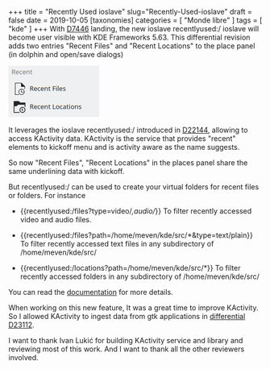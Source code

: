 +++
title = "Recently Used ioslave"
slug="Recently-Used-ioslave"
draft = false
date = 2019-10-05
[taxonomies]
categories = [ "Monde libre" ]
tags = [ "kde" ]
+++
With [D7446](https://phabricator.kde.org/D7446) landing, the new ioslave recentlyused:/ ioslave will become user visible with KDE Frameworks 5.63.
This differential revision adds two entries "Recent Files" and "Recent Locations" to the place panel (in dolphin and open/save dialogs)

<img src="/captures/recently-used.png" alt="Recent screenshot" />

It leverages the ioslave recentlyused:/ introduced in [D22144](https://phabricator.kde.org/D22144), allowing to access KActivity data.
KActivity is the service that provides "recent" elements to kickoff menu and is activity aware as the name suggests.

So now "Recent Files", "Recent Locations" in the places panel share the same underlining data with kickoff.

But recentlyused:/ can be used to create your virtual folders for recent files or folders. For instance
* {{recentlyused:/files?type=video/*,audio/*}}
To filter recently accessed video and audio files.

* {{recentlyused:/files?path=/home/meven/kde/src/*&type=text/plain}}
To filter recently accessed text files in any subdirectory of /home/meven/kde/src/

* {{recentlyused:/locations?path=/home/meven/kde/src/*}}
To filter recently accessed folders in any subdirectory of /home/meven/kde/src/

You can read the [documentation](https://cgit.kde.org/kio-extras.git/tree/recentlyused/recentlyused.h#n28) for more details.

When working on this new feature, It was a great time to improve KActivity.
So I allowed KActivity to ingest data from gtk applications in [differential D23112](https://phabricator.kde.org/D23112).

I want to thank Ivan Lukić for building KActivity service and library and reviewing most of this work. 
And I want to thank all the other reviewers involved.